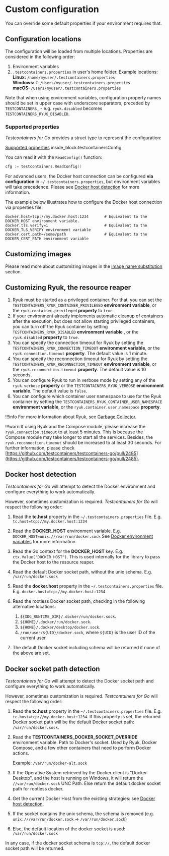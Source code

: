 # Custom configuration

You can override some default properties if your environment requires that.

## Configuration locations
The configuration will be loaded from multiple locations. Properties are considered in the following order:

1. Environment variables
2. `.testcontainers.properties` in user's home folder. Example locations:  
**Linux:** `/home/myuser/.testcontainers.properties`  
**Windows:** `C:/Users/myuser/.testcontainers.properties`  
**macOS:** `/Users/myuser/.testcontainers.properties`

Note that when using environment variables, configuration property names should be set in upper 
case with underscore separators, preceded by `TESTCONTAINERS_` - e.g. `ryuk.disabled` becomes 
`TESTCONTAINERS_RYUK_DISABLED`.

### Supported properties

_Testcontainers for Go_ provides a struct type to represent the configuration:

<!--codeinclude-->
[Supported properties](../../internal/config/config.go) inside_block:testcontainersConfig
<!--/codeinclude-->

You can read it with the `ReadConfig()` function:

```go
cfg := testcontainers.ReadConfig()
```

For advanced users, the Docker host connection can be configured **via configuration** in `~/.testcontainers.properties`, but environment variables will take precedence.
Please see [Docker host detection](#docker-host-detection) for more information.

The example below illustrates how to configure the Docker host connection via properties file:

```properties
docker.host=tcp://my.docker.host:1234       # Equivalent to the DOCKER_HOST environment variable.
docker.tls.verify=1                         # Equivalent to the DOCKER_TLS_VERIFY environment variable
docker.cert.path=/some/path                 # Equivalent to the DOCKER_CERT_PATH environment variable
```

## Customizing images

Please read more about customizing images in the [Image name substitution](image_name_substitution.md) section.

## Customizing Ryuk, the resource reaper

1. Ryuk must be started as a privileged container. For that, you can set the `TESTCONTAINERS_RYUK_CONTAINER_PRIVILEGED` **environment variable**, or the  `ryuk.container.privileged` **property** to `true`.
1. If your environment already implements automatic cleanup of containers after the execution,
but does not allow starting privileged containers, you can turn off the Ryuk container by setting
`TESTCONTAINERS_RYUK_DISABLED` **environment variable** , or the  `ryuk.disabled` **property** to `true`.
1. You can specify the connection timeout for Ryuk by setting the `TESTCONTAINERS_RYUK_CONNECTION_TIMEOUT` **environment variable**, or the `ryuk.connection.timeout` **property**. The default value is 1 minute.
1. You can specify the reconnection timeout for Ryuk by setting the `TESTCONTAINERS_RYUK_RECONNECTION_TIMEOUT` **environment variable**, or the `ryuk.reconnection.timeout` **property**. The default value is 10 seconds.
1. You can configure Ryuk to run in verbose mode by setting any of the `ryuk.verbose` **property** or the `TESTCONTAINERS_RYUK_VERBOSE` **environment variable**. The default value is `false`.
1. You can configure which container user namespace to use for the Ryuk container by setting the `TESTCONTAINERS_RYUK_CONTAINER_USER_NAMESPACE` **environment variable**, or the `ryuk.container.user.namespace` **property**.

!!!info
    For more information about Ryuk, see [Garbage Collector](garbage_collector.md).

!!!warn
    If using Ryuk and the Compose module, please increase the `ryuk.connection.timeout` to at least 5 minutes.
    This is because the Compose module may take longer to start all the services. Besides, the `ryuk.reconnection.timeout`
    should be increased to at least 30 seconds. For further information, please check [https://github.com/testcontainers/testcontainers-go/pull/2485](https://github.com/testcontainers/testcontainers-go/pull/2485).

## Docker host detection

_Testcontainers for Go_ will attempt to detect the Docker environment and configure everything to work automatically.

However, sometimes customization is required. _Testcontainers for Go_ will respect the following order:

1. Read the **tc.host** property in the `~/.testcontainers.properties` file. E.g. `tc.host=tcp://my.docker.host:1234`

2. Read the **DOCKER_HOST** environment variable. E.g. `DOCKER_HOST=unix:///var/run/docker.sock`
See [Docker environment variables](https://docs.docker.com/engine/reference/commandline/cli/#environment-variables) for more information.

3. Read the Go context for the **DOCKER_HOST** key. E.g. `ctx.Value("DOCKER_HOST")`. This is used internally for the library to pass the Docker host to the resource reaper.

4. Read the default Docker socket path, without the unix schema. E.g. `/var/run/docker.sock`

5. Read the **docker.host** property in the `~/.testcontainers.properties` file. E.g. `docker.host=tcp://my.docker.host:1234`

6. Read the rootless Docker socket path, checking in the following alternative locations:
    1. `${XDG_RUNTIME_DIR}/.docker/run/docker.sock`.
    2. `${HOME}/.docker/run/docker.sock`.
    3. `${HOME}/.docker/desktop/docker.sock`.
    4. `/run/user/${UID}/docker.sock`, where `${UID}` is the user ID of the current user.

7. The default Docker socket including schema will be returned if none of the above are set.

## Docker socket path detection

_Testcontainers for Go_ will attempt to detect the Docker socket path and configure everything to work automatically.

However, sometimes customization is required. _Testcontainers for Go_ will respect the following order:

1. Read the **tc.host** property in the `~/.testcontainers.properties` file. E.g. `tc.host=tcp://my.docker.host:1234`. If this property is set, the returned Docker socket path
will be the default Docker socket path: `/var/run/docker.sock`.

2. Read the **TESTCONTAINERS_DOCKER_SOCKET_OVERRIDE** environment variable.
Path to Docker's socket. Used by Ryuk, Docker Compose, and a few other containers that need to perform Docker actions.  

    Example: `/var/run/docker-alt.sock`

3. If the Operative System retrieved by the Docker client is "Docker Desktop", and the host is running on Windows, it will return the `//var/run/docker.sock` UNC Path. Else return the default docker socket path for rootless docker.

4. Get the current Docker Host from the existing strategies: see [Docker host detection](#docker-host-detection).

5. If the socket contains the unix schema, the schema is removed (e.g. `unix:///var/run/docker.sock` -> `/var/run/docker.sock`)

6. Else, the default location of the docker socket is used: `/var/run/docker.sock`

In any case, if the docker socket schema is `tcp://`, the default docker socket path will be returned.
